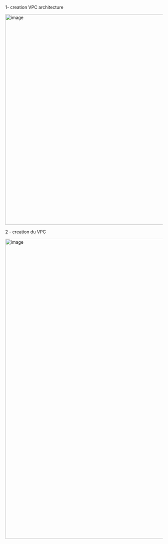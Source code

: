 1- creation VPC architecture 

<img width="673" alt="image" src="https://github.com/user-attachments/assets/75eb41b6-0f08-4507-a273-5d02f36abf10" />

2 - creation du VPC 

<img width="959" alt="image" src="https://github.com/user-attachments/assets/d206894e-92af-46c4-853c-bfeaa821a54b" />



